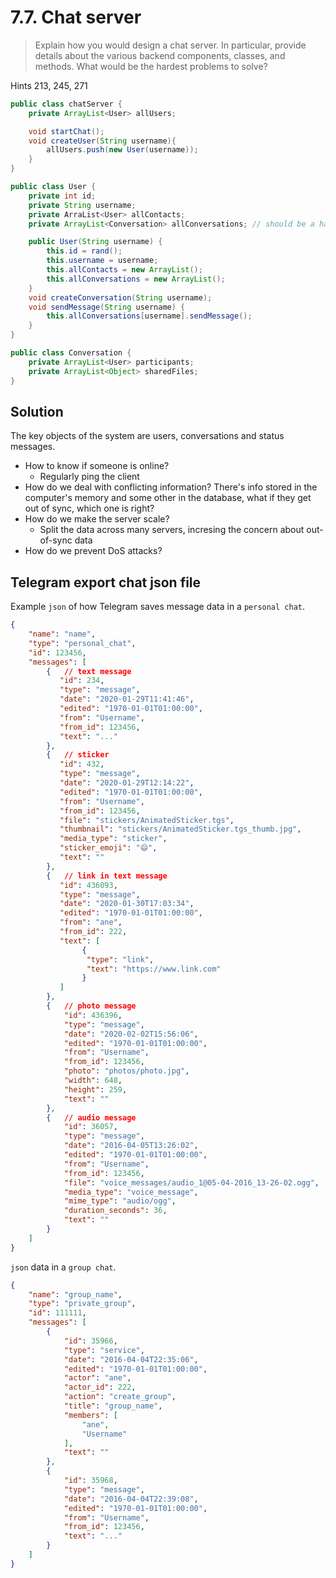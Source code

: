 # 7.7. Chat server

> Explain how you would design a chat server. In particular, provide details about the various backend components, classes, and methods. What would be the hardest problems to solve?

Hints 213, 245, 271

```java
public class chatServer {
    private ArrayList<User> allUsers;

    void startChat();
    void createUser(String username){
        allUsers.push(new User(username));
    }
}

public class User {
    private int id;
    private String username;
    private ArraList<User> allContacts;
    private ArrayList<Conversation> allConversations; // should be a hashmap

    public User(String username) {
        this.id = rand();
        this.username = username;
        this.allContacts = new ArrayList();
        this.allConversations = new ArrayList();
    }
    void createConversation(String username);
    void sendMessage(String username) {
        this.allConversations[username].sendMessage();
    }
}

public class Conversation {
    private ArrayList<User> participants;
    private ArrayList<Object> sharedFiles;
}
```

## Solution

The key objects of the system are users, conversations and status messages.

* How to know if someone is online?
  * Regularly ping the client
* How do we deal with conflicting information? There's info stored in the computer's memory and some other in the database, what if they get out of sync, which one is right?
* How do we make the server scale?
  * Split the data across many servers, incresing the concern about out-of-sync data
* How do we prevent DoS attacks?

## Telegram export chat json file

Example `json` of how Telegram saves message data in a `personal chat`.

```json
{
    "name": "name",
    "type": "personal_chat",
    "id": 123456,
    "messages": [
        {   // text message
           "id": 234,
           "type": "message",
           "date": "2020-01-29T11:41:46",
           "edited": "1970-01-01T01:00:00",
           "from": "Username",
           "from_id": 123456,
           "text": "..."
        },
        {   // sticker
           "id": 432,
           "type": "message",
           "date": "2020-01-29T12:14:22",
           "edited": "1970-01-01T01:00:00",
           "from": "Username",
           "from_id": 123456,
           "file": "stickers/AnimatedSticker.tgs",
           "thumbnail": "stickers/AnimatedSticker.tgs_thumb.jpg",
           "media_type": "sticker",
           "sticker_emoji": "😄",
           "text": ""
        },
        {   // link in text message
           "id": 436093,
           "type": "message",
           "date": "2020-01-30T17:03:34",
           "edited": "1970-01-01T01:00:00",
           "from": "ane",
           "from_id": 222,
           "text": [
                {
                 "type": "link",
                 "text": "https://www.link.com"
                }
           ]
        },
        {   // photo message
            "id": 436396,
            "type": "message",
            "date": "2020-02-02T15:56:06",
            "edited": "1970-01-01T01:00:00",
            "from": "Username",
            "from_id": 123456,
            "photo": "photos/photo.jpg",
            "width": 648,
            "height": 259,
            "text": ""
        },
        {   // audio message
            "id": 36057,
            "type": "message",
            "date": "2016-04-05T13:26:02",
            "edited": "1970-01-01T01:00:00",
            "from": "Username",
            "from_id": 123456,
            "file": "voice_messages/audio_1@05-04-2016_13-26-02.ogg",
            "media_type": "voice_message",
            "mime_type": "audio/ogg",
            "duration_seconds": 36,
            "text": ""
        }
    ]
}
```

`json` data in a `group chat`.

```json
{
    "name": "group_name",
    "type": "private_group",
    "id": 111111,
    "messages": [
        {
            "id": 35966,
            "type": "service",
            "date": "2016-04-04T22:35:06",
            "edited": "1970-01-01T01:00:00",
            "actor": "ane",
            "actor_id": 222,
            "action": "create_group",
            "title": "group_name",
            "members": [
                "ane",
                "Username"
            ],
            "text": ""
        },
        {
            "id": 35968,
            "type": "message",
            "date": "2016-04-04T22:39:08",
            "edited": "1970-01-01T01:00:00",
            "from": "Username",
            "from_id": 123456,
            "text": "..."
        }
    ]
}
```

